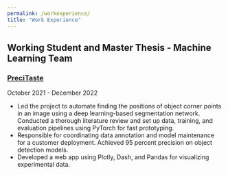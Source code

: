 ```yaml
---
permalink: /workexperience/
title: "Work Experience"
---
```


## Working Student and Master Thesis - Machine Learning Team
 
### [PreciTaste](https://precitaste.com/) 

October 2021 - December 2022

+ Led the project to automate finding the positions of object corner points in an image using a deep learning-based
segmentation network. Conducted a thorough literature review and set up data, training, and evaluation pipelines using
PyTorch for fast prototyping.
+  Responsible for coordinating data annotation and model maintenance for a customer deployment. Achieved 95 percent
precision on object detection models.
+ Developed a web app using Plotly, Dash, and Pandas for visualizing experimental data.


